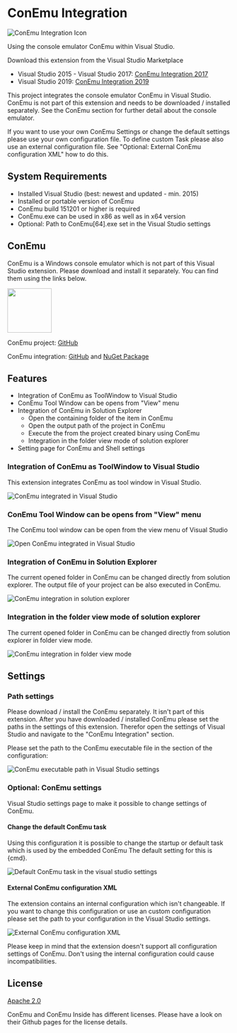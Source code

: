 # ConEmu Integration

![ConEmu Integration Icon](https://github.com/Therena/ConEmuIntegration/blob/VisualStudio2017/Images/extension.png?raw=true)

Using the console emulator ConEmu within Visual Studio.

Download this extension from the Visual Studio Marketplace
- Visual Studio 2015 - Visual Studio 2017: [ConEmu Integration 2017](https://marketplace.visualstudio.com/items?itemName=DavidRoller.ConEmuIntegration)
- Visual Studio 2019: [ConEmu Integration 2019](https://marketplace.visualstudio.com/items?itemName=DavidRoller.ConEmuIntegration2019)

This project integrates the console emulator ConEmu in Visual Studio.
ConEmu is not part of this extension and needs to be downloaded / installed separately.
See the ConEmu section for further detail about the console emulator.

If you want to use your own ConEmu Settings or change the default settings please use your own configuration file.
To define custom Task please also use an external configuration file.
See "Optional: External ConEmu configuration XML" how to do this.

## System Requirements

- Installed Visual Studio (best: newest and updated - min. 2015)
- Installed or portable version of ConEmu
- ConEmu build 151201 or higher is required
- ConEmu.exe can be used in x86 as well as in x64 version
- Optional: Path to ConEmu[64].exe set in the Visual Studio settings

## ConEmu

ConEmu is a Windows console emulator which is not part of this Visual Studio extension. Please download and install it separately. You can find them using the links below.

<img src="https://avatars0.githubusercontent.com/u/1222388?v=3&s=460" width=100>

ConEmu project: [GitHub](https://github.com/Maximus5/ConEmu)

ConEmu integration: [GitHub](https://github.com/Maximus5/ConEmu-inside)
and [NuGet Package](https://www.nuget.org/packages/ConEmu.Control.WinForms/)

## Features

- Integration of ConEmu as ToolWindow to Visual Studio
- ConEmu Tool Window can be opens from "View" menu
- Integration of ConEmu in Solution Explorer
  - Open the containing folder of the item in ConEmu
  - Open the output path of the project in ConEmu
  - Execute the from the project created binary using ConEmu
  - Integration in the folder view mode of solution explorer
- Setting page for ConEmu and Shell settings

### Integration of ConEmu as ToolWindow to Visual Studio

This extension integrates ConEmu as tool window in Visual Studio.

![ConEmu integrated in Visual Studio](https://github.com/Therena/ConEmuIntegration/blob/VisualStudio2017/Images/ConEmuVisualStudio.png?raw=true)

### ConEmu Tool Window can be opens from "View" menu

The ConEmu tool window can be open from the view menu of Visual Studio

![Open ConEmu integrated in Visual Studio](https://github.com/Therena/ConEmuIntegration/blob/VisualStudio2017/Images/ComEmuInViewMenu.png?raw=true)

### Integration of ConEmu in Solution Explorer

The current opened folder in ConEmu can be changed directly from solution explorer.
The output file of your project can be also executed in ConEmu.

![ConEmu integration in solution explorer](https://github.com/Therena/ConEmuIntegration/blob/VisualStudio2017/Images/ConEmuSolutionExplorer.png?raw=true)

### Integration in the folder view mode of solution explorer

The current opened folder in ConEmu can be changed directly from solution explorer in folder view mode.

![ConEmu integration in folder view mode](https://github.com/Therena/ConEmuIntegration/blob/VisualStudio2017/Images/ConEmuFolderView.png?raw=true)

## Settings

### Path settings

Please download / install the ConEmu separately. It isn't part of this extension.
After you have downloaded / installed ConEmu please set the paths in the settings of this extension.
Therefor open the settings of Visual Studio and navigate to the "ConEmu Integration" section.

Please set the path to the ConEmu executable file in the section of the configuration:

![ConEmu executable path in Visual Studio settings](https://github.com/Therena/ConEmuIntegration/blob/VisualStudio2017/Images/SettingsConEmuExe.png?raw=true)

### Optional: ConEmu settings

Visual Studio settings page to make it possible to change settings of ConEmu.

#### Change the default ConEmu task

Using this configuration it is possible to change the startup or default task which is used by the embedded ConEmu
The default setting for this is {cmd}.

![Default ConEmu task in the visual studio settings](https://github.com/Therena/ConEmuIntegration/blob/VisualStudio2017/Images/SettingsConEmuShell.png?raw=true)

#### External ConEmu configuration XML

The extension contains an internal configuration which isn't changeable.
If you want to change this configuration or use an custom configuration please set the path to your configuration in the Visual Studio settings.

![External ConEmu configuration XML](https://github.com/Therena/ConEmuIntegration/blob/VisualStudio2017/Images/SettingsConEmuShell.png?raw=true)

Please keep in mind that the extension doesn't support all configuration settings of ConEmu.
Don't using the internal configuration could cause incompatibilities.

## License

[Apache 2.0](https://github.com/Therena/ConEmuIntegration/blob/VisualStudio2017/LICENSE)

ConEmu and ConEmu Inside has different licenses.
Please have a look on their Github pages for the license details.
